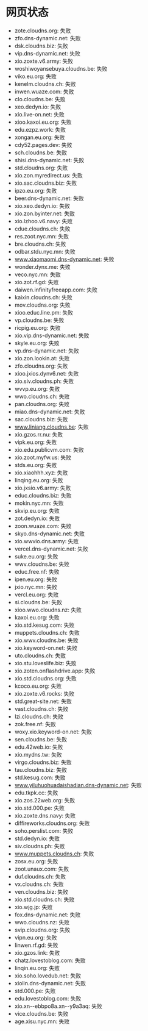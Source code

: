 # 网页状态
- zote.cloudns.org: 失败
- zfo.dns-dynamic.net: 失败
- dsk.cloudns.biz: 失败
- vip.dns-dynamic.net: 失败
- xio.zoxte.v6.army: 失败
- woshiwoyansebuya.cloudns.be: 失败
- viko.eu.org: 失败
- kenelm.cloudns.ch: 失败
- inwen.wuaze.com: 失败
- clo.cloudns.be: 失败
- xeo.dedyn.io: 失败
- xio.live-on.net: 失败
- xioo.kaxoi.eu.org: 失败
- edu.ezpz.work: 失败
- xongan.eu.org: 失败
- cdy52.pages.dev: 失败
- sch.cloudns.be: 失败
- shisi.dns-dynamic.net: 失败
- std.cloudns.org: 失败
- xio.zon.myredirect.us: 失败
- xio.sac.cloudns.biz: 失败
- ipzo.eu.org: 失败
- beer.dns-dynamic.net: 失败
- xio.xeo.dedyn.io: 失败
- xio.zon.byinter.net: 失败
- xio.lzhoo.v6.navy: 失败
- cdue.cloudns.ch: 失败
- res.zoot.nyc.mn: 失败
- bre.cloudns.ch: 失败
- odbar.stdu.nyc.mn: 失败
- www.xiaomaomi.dns-dynamic.net: 失败
- wonder.dynx.me: 失败
- veco.nyc.mn: 失败
- xio.zot.rf.gd: 失败
- daiwen.infinityfreeapp.com: 失败
- kaixin.cloudns.ch: 失败
- mov.cloudns.org: 失败
- xioo.educ.line.pm: 失败
- vp.cloudns.be: 失败
- ricpig.eu.org: 失败
- xio.vip.dns-dynamic.net: 失败
- skyle.eu.org: 失败
- vp.dns-dynamic.net: 失败
- xio.zon.lookin.at: 失败
- zfo.cloudns.org: 失败
- xioo.jxios.dynv6.net: 失败
- xio.siv.cloudns.ph: 失败
- wvvp.eu.org: 失败
- wwo.cloudns.ch: 失败
- pan.cloudns.org: 失败
- miao.dns-dynamic.net: 失败
- sac.cloudns.biz: 失败
- www.liniang.cloudns.be: 失败
- xio.gzos.rr.nu: 失败
- vipk.eu.org: 失败
- xio.edu.publicvm.com: 失败
- xio.zoot.myfw.us: 失败
- stds.eu.org: 失败
- xio.xiaohhh.xyz: 失败
- linqing.eu.org: 失败
- xio.jxsio.v6.army: 失败
- educ.cloudns.biz: 失败
- mokin.nyc.mn: 失败
- skvip.eu.org: 失败
- zot.dedyn.io: 失败
- zoon.wuaze.com: 失败
- skyo.dns-dynamic.net: 失败
- xio.wwvio.dns.army: 失败
- vercel.dns-dynamic.net: 失败
- suke.eu.org: 失败
- wwv.cloudns.be: 失败
- educ.free.nf: 失败
- ipen.eu.org: 失败
- jxio.nyc.mn: 失败
- vercl.eu.org: 失败
- si.cloudns.be: 失败
- xioo.wwo.cloudns.nz: 失败
- kaxoi.eu.org: 失败
- xio.std.kesug.com: 失败
- muppets.cloudns.ch: 失败
- xio.wwv.cloudns.be: 失败
- xio.keyword-on.net: 失败
- uto.cloudns.ch: 失败
- xio.stu.loveslife.biz: 失败
- xio.zoten.onflashdrive.app: 失败
- xio.std.cloudns.org: 失败
- kcoco.eu.org: 失败
- xio.zoxte.v6.rocks: 失败
- std.great-site.net: 失败
- vast.cloudns.ch: 失败
- lzi.cloudns.ch: 失败
- zok.free.nf: 失败
- woxy.xio.keyword-on.net: 失败
- sen.cloudns.be: 失败
- edu.42web.io: 失败
- xio.mydns.tw: 失败
- virgo.cloudns.biz: 失败
- tau.cloudns.biz: 失败
- std.kesug.com: 失败
- www.yiluhuohuadaishadian.dns-dynamic.net: 失败
- edu.tkpk.cc: 失败
- xio.zos.22web.org: 失败
- xio.std.000.pe: 失败
- xio.zoxte.dns.navy: 失败
- diffireworks.cloudns.org: 失败
- soho.perslist.com: 失败
- std.dedyn.io: 失败
- siv.cloudns.ph: 失败
- www.muppets.cloudns.ch: 失败
- zosx.eu.org: 失败
- zoot.unaux.com: 失败
- duf.cloudns.ch: 失败
- vx.cloudns.ch: 失败
- ven.cloudns.biz: 失败
- xio.std.cloudns.ch: 失败
- xio.wjg.jp: 失败
- fox.dns-dynamic.net: 失败
- wwo.cloudns.nz: 失败
- svip.cloudns.org: 失败
- vipn.eu.org: 失败
- linwen.rf.gd: 失败
- xio.gzos.link: 失败
- chatz.lovestoblog.com: 失败
- linqin.eu.org: 失败
- xio.soho.lovedub.net: 失败
- xiolin.dns-dynamic.net: 失败
- std.000.pe: 失败
- edu.lovestoblog.com: 失败
- xio.xn--ebbpo8a.xn--y9a3aq: 失败
- vice.cloudns.be: 失败
- age.xisu.nyc.mn: 失败
